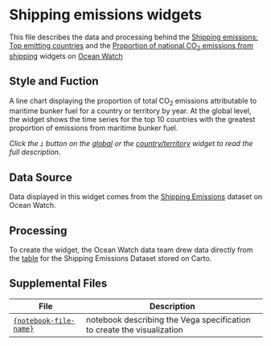 # Shipping emissions widgets
This file describes the data and processing behind the [Shipping emissions: Top emitting countries](https://bit.ly/3aQtAml) and the [Proportion of national CO<sub>2</sub> emissions from shipping](https://bit.ly/3BI7C01) widgets on [Ocean Watch](https://oceanwatchdata.org)

## Style and Fuction
A line chart displaying the proportion of total CO<sub>2</sub> emissions attributable to maritime bunker fuel for a country or territory by year. At the global level, the widget shows the time series for the top 10  countries with the greatest proportion of emissions from maritime bunker fuel. 

*Click the `i` button on the [global](https://bit.ly/3aQtAml) or the [country/territory](https://bit.ly/3BI7C01) widget to read the full description.*

## Data Source
Data displayed in this widget comes from the [Shipping Emissions](../../datasets/com_038_rw0_shipping_emissions/README.md) dataset on Ocean Watch.

## Processing
To create the widget, the Ocean Watch data team drew data directly from the [table](https://resourcewatch.carto.com/u/wri-rw/dataset/com_038_rw0_shipping_emissions_edit) for the Shipping Emissions Dataset stored on Carto.

## Supplemental Files 
| File | Description |
| --------------- | --------------- |
|  [`{notebook-file-name}`]({local-link})  |    notebook describing the Vega specification to create the visualization| 
